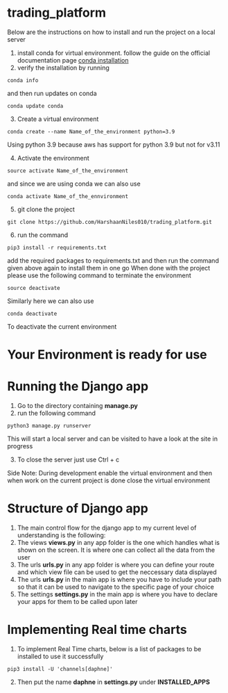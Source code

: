 # trading_platform
Below are the instructions on how to install and run the project on a local server
1) install conda for virtual environment.
  follow the guide on the official documentation page [conda installation](https://conda.io/projects/conda/en/latest/user-guide/install/index.html)
2) verify the installation by running
  ``` 
  conda info
  ```
  and then run updates on conda
  ```
  conda update conda
  ```
3) Create a virtual environment
  ```
  conda create --name Name_of_the_environment python=3.9
  ```
  Using python 3.9 because aws has support for python 3.9 but not for v3.11

4) Activate the environment 
  ```
  source activate Name_of_the_environment
  ```
  and since we are using conda we can also use 
  ```
  conda activate Name_of_the_ennvironment
  ```
5) git clone the project
  ```
  git clone https://github.com/HarshaanNiles010/trading_platform.git
  ```
6) run the command
  ```
  pip3 install -r requirements.txt
  ```
  add the required packages to requirements.txt and then run the command given above again to install them in one go
When done with the project please use the following command to terminate the environment
  ```
  source deactivate
  ```
Similarly here we can also use
  ```
  conda deactivate
  ```
To deactivate the current environment
# Your Environment is ready for use
# Running the Django app
1) Go to the directory containing **manage.py**
2) run the following command
  ```
  python3 manage.py runserver
  ```
  This will start a local server and can be visited to have a look at the site in progress

3) To close the server just use Ctrl + c

Side Note: During development enable the virtual environment and then when work on the current project is done close the virtual environment

# Structure of Django app
1) The main control flow for the django app to my current level of understanding is the following:
  1) The views **views.py** in any app folder is the one which handles what is shown on the screen. It is where one can collect all the data from the user
  2) The urls **urls.py** in any app folder is where you can define your route and which view file can be used to get the neccessary data displayed
  3) The urls **urls.py** in the main app is where you have to include your path so that it can be used to navigate to the specific page of your choice
  4) The settings **settings.py** in the main app is where you have to declare your apps for them to be called upon later 

# Implementing Real time charts
1) To implement Real Time charts, below is a list of packages to be installed to use it successfully
  ```
  pip3 install -U 'channels[daphne]'
  ```
2) Then put the name **daphne** in **settings.py** under **INSTALLED_APPS**
